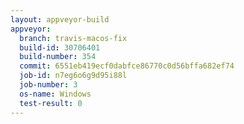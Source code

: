 ```yaml
---
layout: appveyor-build
appveyor:
  branch: travis-macos-fix
  build-id: 30706401
  build-number: 354
  commit: 6551eb419ecf0dabfce86770c0d56bffa682ef74
  job-id: n7eg6o6g9d95i88l
  job-number: 3
  os-name: Windows
  test-result: 0
---
```

